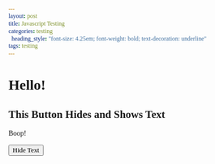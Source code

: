 ```yaml
---
layout: post
title: Javascript Testing
categories: testing
  heading_style: "font-size: 4.25em; font-weight: bold; text-decoration: underline"
tags: testing
---
```


# Hello!

<style>
	* {
    font-family: nunito;
    }
</style>
<body>
<h2>This Button Hides and Shows Text</h2>

<p id="demo">Boop!</p>

<button id="hide" type="button" onclick="document.getElementById('demo').style.display='none'; document.getElementById('hide').style.display='none'; document.getElementById('show').style.display=''">Hide Text</button>

<button id="show" type="button" onclick="document.getElementById('demo').style.display=''; document.getElementById('show').style.display='none'; document.getElementById('hide').style.display=''" style="display:none">Show Text</button>

</body>
